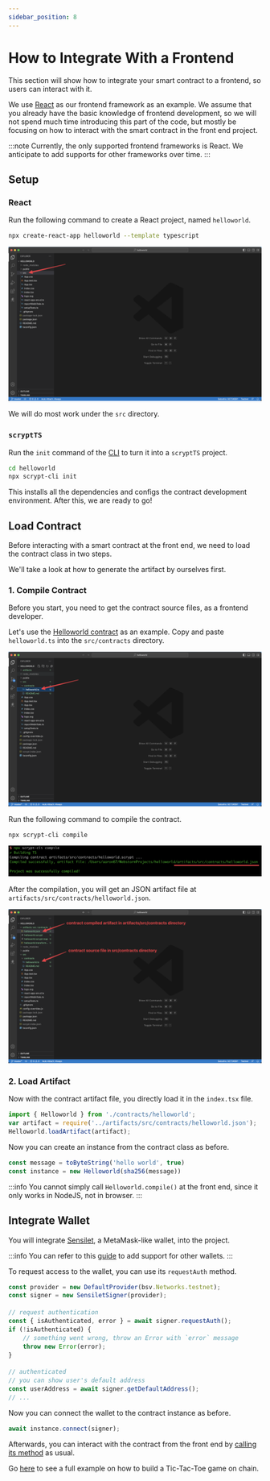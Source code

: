 ```yaml
---
sidebar_position: 8
---
```


# How to Integrate With a Frontend

This section will show how to integrate your smart contract to a frontend, so users can interact with it.

We use [React](https://reactjs.org/) as our frontend framework as an example. We assume that you already have the basic knowledge of frontend development, so we will not spend much time introducing this part of the code, but mostly be focusing on how to interact with the smart contract in the front end project.

:::note
Currently, the only supported frontend frameworks is React. We anticipate to add supports for other frameworks over time.
:::

## Setup

### React

Run the following command to create a React project, named `helloworld`.

```bash
npx create-react-app helloworld --template typescript
```

![](../static/img/react-scaffold.png)

We will do most work under the `src` directory.

### `scryptTS`

Run the `init` command of the [CLI](./installation.md#the-scrypt-cli-tool) to turn it into a `scryptTS` project.

```bash
cd helloworld
npx scrypt-cli init
```

This installs all the dependencies and configs the contract development environment.
After this, we are ready to go!

## Load Contract

Before interacting with a smart contract at the front end, we need to load the contract class in two steps.


We'll take a look at how to generate the artifact by ourselves first.

### 1. Compile Contract

Before you start, you need to get the contract source files, as a frontend developer.

Let's use the [Helloworld contract](./tutorials/hello-world.md) as an example. Copy and paste `helloworld.ts` into the `src/contracts` directory.

![](../static/img/copy-contract-source.png)

Run the following command to compile the contract.

```bash
npx scrypt-cli compile
```

![](../static/img/scrypt-cli-compile.png)

After the compilation, you will get an JSON artifact file at `artifacts/src/contracts/helloworld.json`.

![](../static/img/contract-artifacts.png)

### 2. Load Artifact

Now with the contract artifact file, you directly load it in the `index.tsx` file.

```ts
import { Helloworld } from './contracts/helloworld';
var artifact = require('../artifacts/src/contracts/helloworld.json');
Helloworld.loadArtifact(artifact);
```

Now you can create an instance from the contract class as before.
```ts
const message = toByteString('hello world', true)
const instance = new Helloworld(sha256(message))
```

:::info
You cannot simply call `Helloworld.compile()` at the front end, since it only works in NodeJS, not in browser.
:::

## Integrate Wallet

You will integrate [Sensilet](https://sensilet.com/), a MetaMask-like wallet, into the project.

:::info
You can refer to this [guide](./advanced/how-to-add-a-signer.md) to add support for other wallets.
:::

To request access to the wallet, you can use its `requestAuth` method. 

```ts
const provider = new DefaultProvider(bsv.Networks.testnet);
const signer = new SensiletSigner(provider);

// request authentication
const { isAuthenticated, error } = await signer.requestAuth();
if (!isAuthenticated) {
    // something went wrong, throw an Error with `error` message
    throw new Error(error);
}

// authenticated
// you can show user's default address
const userAddress = await signer.getDefaultAddress();
// ...
```

Now you can connect the wallet to the contract instance as before.
```ts
await instance.connect(signer);
```

Afterwards, you can interact with the contract from the front end by [calling its method](./how-to-deploy-and-call-a-contract/how-to-deploy-and-call-a-contract.md#contract-call) as usual.

Go [here](https://learn.scrypt.io/en/courses/Build-a-Tic-tac-toe-Game-with-sCrypt-614c387bc0974f55df5af1e5) to see a full example on how to build a Tic-Tac-Toe game on chain.
